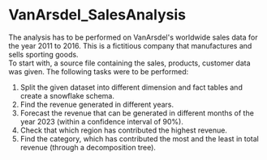 # VanArsdel_SalesAnalysis
The analysis has to be performed on VanArsdel's worldwide sales data for the year 2011 to 2016. This is a fictitious company that manufactures and sells sporting goods.  
To start with, a source file containing the sales, products, customer data was given. The following tasks were to be performed:
1. Split the given dataset into different dimension and fact tables and create a snowflake schema.
2. Find the revenue generated in different years.
3. Forecast the revenue that can be generated in different months of the year 2023 (within a confidence interval of 90%).
4. Check that which region has contributed the highest revenue.
5. Find the category, which has contributed the most and the least in total revenue (through a decomposition tree).
